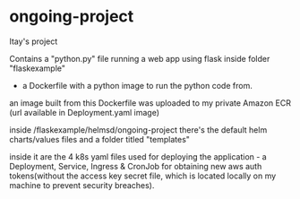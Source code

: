 # ongoing-project
Itay's project

Contains a "python.py" file running a web app using flask inside folder "flaskexample" 
+ a Dockerfile with a python image to run the python code from.

an image built from this Dockerfile was uploaded to my private Amazon ECR (url available in Deployment.yaml image)

inside /flaskexample/helmsd/ongoing-project there's the default helm charts/values files and a folder titled "templates"

inside it are the 4 k8s yaml files used for deploying the application - a Deployment, Service, Ingress & CronJob
for obtaining new aws auth tokens(without the access key secret file, which is located locally on my machine to prevent
security breaches).
